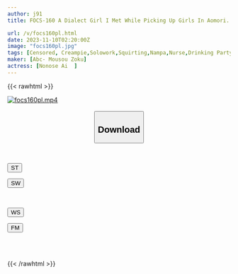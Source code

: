```yaml
---
author: j91
title: FOCS-160 A Dialect Girl I Met While Picking Up Girls In Aomori. A Defenseless Country Girl At Her Parents' House Squirting And Having Sex With Ai Nonose.

url: /v/focs160pl.html
date: 2023-11-10T02:20:00Z
image: "focs160pl.jpg"
tags: [Censored, Creampie,Solowork,Squirting,Nampa,Nurse,Drinking Party	]
maker: [Abc- Mousou Zoku]
actress: [Nonose Ai  ]
---
```



{{< rawhtml >}}

<div class="video" data-videoid="Kzwly1grZvh0xxg">
    <a href="javascript:;">
        <img src="https://my.j91.asia/v/focs160pl.jpg" width="WIDTH" height="HEIGHT" alt="focs160pl.mp4" loading="lazy">
    </a>
</div>

<script type="text/javascript" src="https://j91.asia/asset/on-demand-st.js"></script>

<br>
  <link rel="stylesheet" href="https://j91.asia/asset/bs5.css">
  
  <center>
  <button class="btn btn-primary" type="button" data-bs-toggle="collapse" data-bs-target=".multi-collapse" aria-expanded="false" aria-controls="multiCollapseExample1 multiCollapseExample2"><h2>Download</h2></button></center>
</p>
<div class="row">
  <div class="col">
    <div class="collapse multi-collapse" id="multiCollapseExample1">
      <div class="card card-body">
	      	      <br>
<div class="buttons">  
<p><a href="https://streamtape.to/v/Kzwly1grZvh0xxg" target="_blank"><button class="btn-hover color-3"><i class="fa fa-download"></i> ST</button></a></p>
<p><a href="https://sfastwish.com/a8zey2av4ubj" target="_blank"><button class="btn-hover color-2"><i class="fa fa-download"></i> SW</button></a></p></div>
    </div>
  </div>
</div>
  <div class="col">
    <div class="collapse multi-collapse" id="multiCollapseExample2">
      <div class="card card-body">
	      <br>
<div class="buttons">
<p><a href="javascript:;" target="_blank"><button class="btn-hover color-9"><i class="fa fa-download"></i> WS</button></a></p>
<p><a href="javascript:;" target="_blank"><button class="btn-hover color-8"><i class="fa fa-download"></i> FM</button></a></p></div>
<br><br>
      </div>
    </div>
  </div>
</div>

{{< /rawhtml >}}
